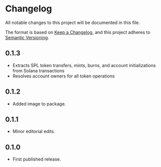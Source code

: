 # Changelog

All notable changes to this project will be documented in this file.

The format is based on [Keep a Changelog](https://keepachangelog.com/en/1.0.0/),
and this project adheres to [Semantic Versioning](https://semver.org/spec/v2.0.0.html).

## 0.1.3

* Extracts SPL token transfers, mints, burns, and account initializations from Solana transactions
* Resolves account owners for all token operations

## 0.1.2

* Added image to package.

## 0.1.1

* Minor editorial edits.

## 0.1.0

* First published release.
